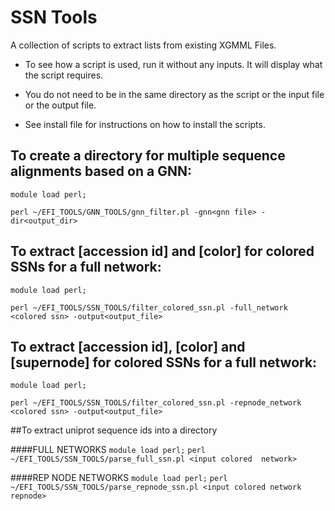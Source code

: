 # SSN Tools

A collection of scripts to extract lists from existing XGMML Files.

* To see how a script is used, run it without any inputs. It will display what the script requires.

* You do not need to be in the same directory as the script or the input file or the output file.

* See install file for instructions on how to install the scripts.

## To create a directory for multiple sequence alignments based on a GNN:

`module load perl;`

`perl ~/EFI_TOOLS/GNN_TOOLS/gnn_filter.pl -gnn<gnn file> -dir<output_dir> `

## To extract [accession id] and [color] for colored SSNs for a full network:

`module load perl;`

`perl ~/EFI_TOOLS/SSN_TOOLS/filter_colored_ssn.pl -full_network <colored ssn> -output<output_file> `


## To extract [accession id], [color] and [supernode] for colored SSNs for a full network:

`module load perl;`

`perl ~/EFI_TOOLS/SSN_TOOLS/filter_colored_ssn.pl -repnode_network <colored ssn> -output<output_file> `

##To extract uniprot sequence ids into a directory

####FULL NETWORKS
`module load perl;`
`perl ~/EFI_TOOLS/SSN_TOOLS/parse_full_ssn.pl <input colored  network>`

####REP NODE NETWORKS
`module load perl;`
`perl ~/EFI_TOOLS/SSN_TOOLS/parse_repnode_ssn.pl <input colored network repnode>`


